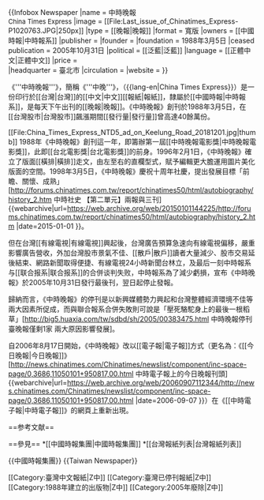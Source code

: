 {{Infobox Newspaper
|name = 中時晚報<br /><font size="-1">China Times Express</font>
|image = [[File:Last_issue_of_Chinatimes_Express-P1020763.JPG|250px]]
|type = [[晚報|晚報]]
|format = 寬版
|owners = [[中國時報|中時報系]]
|publisher = 
|founder = 
|foundation = 1988年3月5日
|ceased publication = 2005年10月31日
|political = [[泛藍|泛藍]]
|language = [[正體中文|正體中文]]
|price =  
|headquarter =  臺北市
|circulation = 
|website = 
}}

《'''中時晚報'''》，簡稱《'''中晚'''》，（{{lang-en|China Times Express}}）是一份印行於[[台灣|台灣]]的[[中文|中文]][[報紙|報紙]]，隸屬於[[中國時報|中時報系]]，是每天下午出刊的[[晚報|晚報]]。《中時晚報》創刊於1988年3月5日，在[[台灣股市|台灣股市]]飆漲期間[[發行量|發行量]]曾高達40餘萬份。

[[File:China_Times_Express_NTD5_ad_on_Keelung_Road_20181201.jpg|thumb]]
1988年《中時晚報》創刊這一年，即籌辦第一屆[[中時晚報電影獎|中時晚報電影獎]]，此即[[台北電影獎|台北電影獎]]的前身。1996年2月1日，《中時晚報》確立了版面[[橫排|橫排]]走文，由左至右的直欄型式，賦予編輯更大膽運用圖片美化版面的空間。1998年3月5日，《中時晚報》慶祝十周年社慶，提出發展目標「前瞻、關懷、成熟」<ref>[http://forums.chinatimes.com.tw/report/chinatimes50/html/autobiography/history_2.htm 中時社史 【第二單元】兩報與三刊] {{webarchive|url=https://web.archive.org/web/20150101144225/http://forums.chinatimes.com.tw/report/chinatimes50/html/autobiography/history_2.htm |date=2015-01-01 }}</ref>。

但在台灣[[有線電視|有線電視]]興起後，台灣廣告預算急速向有線電視偏移，嚴重影響廣告營收，外加台灣股市景氣不佳、[[散戶|散戶]]讀者大量減少、股市交易延後結束、網路新聞取得便捷、有線電視24小時新聞台林立，及最后一刻中時報系与[[联合报系|联合报系]]的合併谈判失败，中時報系為了減少虧損，宣布《中時晚報》於2005年10月31日發行最後刊，翌日起停止發報。

歸納而言，《中時晚報》的停刊是以新興媒體勢力興起和台灣整體經濟環境不佳等兩大因素所促成，而與聯合報系合併失敗則可說是「壓死駱駝身上的最後一根稻草」<ref>[http://big5.huaxia.com/tw/sdbd/sh/2005/00383475.html 中時晚報停刊臺晚報僅剩1家 兩大原因影響發展]</ref>。

自2006年8月17日開始，《中時晚報》改以[[電子報|電子報]]方式（更名為：《[[今日晚報|今日晚報]]》<ref>[http://news.chinatimes.com/Chinatimes/newslist/component/inc-space-page/0,3686,11050101+950817,00.html 中時電子報上的今日晚報刊頭] {{webarchive|url=https://web.archive.org/web/20060907112344/http://news.chinatimes.com/Chinatimes/newslist/component/inc-space-page/0,3686,11050101+950817,00.html |date=2006-09-07 }}</ref>）在《[[中時電子報|中時電子報]]》的網頁上重新出現。

==参考文献==
<div class="references-small">
<references />
</div>

==參見==
*[[中國時報集團|中國時報集團]]
*[[台灣報紙列表|台灣報紙列表]]

{{中國時報集團}}
{{Taiwan Newspaper}}


[[Category:臺灣中文報紙|Z中]]
[[Category:臺灣已停刊報紙|Z中]]
[[Category:1988年建立的出版物|Z中]]
[[Category:2005年廢除|Z中]]